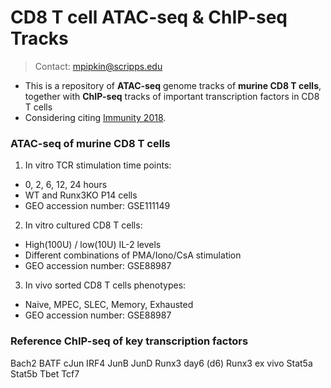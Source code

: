 # CD8 T cell ATAC-seq & ChIP-seq Tracks
> Contact: mpipkin@scripps.edu <br>

- This is a repository of **ATAC-seq** genome tracks of **murine CD8 T cells**, together with **ChIP-seq** tracks of important transcription factors in CD8 T cells
- Considering citing [Immunity 2018](https://www.cell.com/immunity/comments/S1074-7613(18)30126-2). 

### ATAC-seq of murine CD8 T cells
1. In vitro TCR stimulation time points: 
  - 0, 2, 6, 12, 24 hours
  - WT and Runx3KO P14 cells
  - GEO accession number: GSE111149
2. In vitro cultured CD8 T cells:
  - High(100U) / low(10U) IL-2 levels
  - Different combinations of PMA/Iono/CsA stimulation 
  - GEO accession number: GSE88987
3. In vivo sorted CD8 T cells phenotypes:
  - Naive, MPEC, SLEC, Memory, Exhausted
  - GEO accession number: GSE88987
  
### Reference ChIP-seq of key transcription factors
Bach2
BATF
cJun
IRF4
JunB
JunD
Runx3 day6 (d6)
Runx3 ex vivo
Stat5a
Stat5b
Tbet
Tcf7
